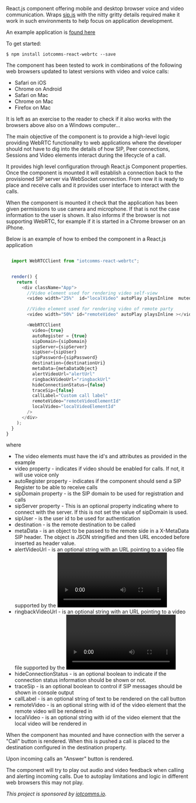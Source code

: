 React.js component offering mobile and desktop browser voice and video communication. Wraps [sip.js](https://sipjs.com) with the nitty gritty details required make it work in such environments to help focus on application development.

An example application is [found here](https://github.com/iotcomms/iotcomms-react-webrtc-example)

To get started:

`$ npm install iotcomms-react-webrtc --save`

The component has been tested to work in combinations of the following web browsers updated to latest versions with video and voice calls:

* Safari on iOS
* Chrome on Android
* Safari on Mac
* Chrome on Mac
* Firefox on Mac

It is left as an exercise to the reader to check if it also works with the browsers above also on a Windows computer...

The main objective of the component is to provide a high-level logic providing WebRTC functionality to web applications where the developer should not have to dig into the details of how SIP, Peer connections, Sessions and Video elements interact during the lifecycle of a call.

It provides high level configuration through React.js Component properties. Once the component is mounted it will establish a connection back to the provisioned SIP server via WebSocket connection. From now it is ready to place and receive calls and it provides user interface to interact with the calls.

When the component is mounted it check that the application has been given permissions to use camera and microphone. If that is not the case information to the user is shown. It also informs if the browser is not supporting WebRTC, for example if it is started in a Chrome browser on an iPhone.

Below is an example of how to embed the component in a React.js application

```javascript

  import WebRTCClient from "iotcomms-react-webrtc";


  render() {
    return (
      <div className="App">
        //Video element used for rendering video self-view
        <video width="25%"  id="localVideo" autoPlay playsInline  muted="muted"></video>

        //Video element used for rendering video of remote party
        <video width="50%" id="remoteVideo" autoPlay playsInline ></video>

        <WebRTCClient
          video={true}
          autoRegister = {true}
          sipDomain={sipDomain}
          sipServer={sipServer}
          sipUser={sipUser}
          sipPassword={sipPassword}
          destination={destinationUri}
          metaData={metaDataObject}
          alertVideoUrl="alertUrl"
          ringbackVideoUrl="ringbackUrl"
          hideConnectionStatus={false}
          traceSip={false}
          callLabel="Custom call label"
          remoteVideo="remoteVideoElementId"
          localVideo="localVideoElementId"
        />
      </div>
    );
  }
}

```

where

* The video elements must have the id's and attributes as provided in the example
* video property - indicates if video should be enabled for calls. If not, it will use voice only
* autoRegister property - indicates if the component should send a SIP Register to be able to receive calls
* sipDomain property - is the SIP domain to be used for registration and calls
* sipServer property - This is an optional property indicating where to connect with the server. If this is not set the value of sipDomain is used.
* sipUser - is the user id to be used for authentication
* destination - is the remote destination to be called
* metaData - is an object to be passed to the remote side in a X-MetaData SIP header. The object is JSON stringified and then URL encoded before inserted as header value.
* alertVideoUrl - is an optional string with an URL pointing to a video file supported by the  <video> element. This file is played when an inbound call is received. If the property is omitted a default file is played.
* ringbackVideoUrl - is an optional string with an URL pointing to a video file supported by the  <video> element. This file is played when an call is placed until it has been answered. If the property is omitted a default file is played.
* hideConnectionStatus - is an optional boolean to indicate if the connection status information should be shown or not.
* traceSip - is an optional boolean to control if SIP messages should be shown in console output
* callLabel - is an optional string of text to be rendered on the call button
* remoteVideo - is an optional string with id of the video element that the remote video will be rendered in
* localVideo - is an optional string with id of the video element that the local video will be rendered in

When the component has mounted and have connection with the server a "Call" button is rendered. When this is pushed a call is placed to the destination configured in the destination property.

Upon incoming calls an "Answer" button is rendered.

The component will try to play out audio and video feedback when calling and alerting incoming calls. Due to autoplay limitations and logic in different web browsers this may not play.

*This project is sponsored by [iotcomms.io](https://iotcomms.io).*
